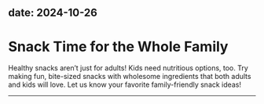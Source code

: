 date: 2024-10-26
---

# Snack Time for the Whole Family  
Healthy snacks aren’t just for adults! Kids need nutritious options, too. Try making fun, bite-sized snacks with wholesome ingredients that both adults and kids will love. Let us know your favorite family-friendly snack ideas!

---

